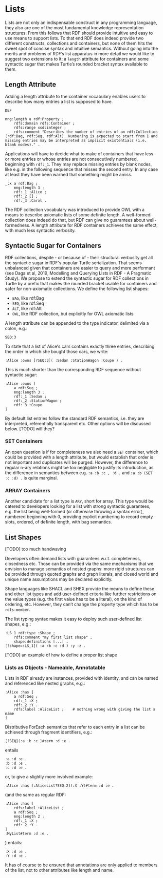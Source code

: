 # Lists

Lists are not only an indispensable construct in any programming language, they also are one of the most fundamental knowledge representation structures. From this follows that RDF should provide intuitive and easy to use means to support lists. 
To that end RDF does indeed provide two different constructs, collections and containers, but none of them hits the sweet spot of concise syntax and intuitive semantics. Without going into the merits and problems of RDF’s list apparatus in more detail we would like to suggest two extensions to it: a `length` attribute for containers and some syntactic sugar that makes Turtle’s rounded bracket syntax available to them.


## Length Attribute

Adding a length attribute to the container vocabulary enables users to describe how many entries a list is supposed to have. 
```
DEF

nng:length a rdf:Property ;
    rdfs:domain rdfs:Container ;
    rdfs:range xsd:integer ;
    rdfs:comment "Describes the number of entries of an rdf:Collection (rdf:Bag, rdf:Seq, rdf:Alt). Numbering is expected to start from 1 and missing entries may be interpreted as implicit existentials (i.e. blank nodes)." .
```

Applications will have to decide what to make of containers that have less or more entries or whose entries are not consecutively numbered, beginning with `rdf:_1`. They may replace missing entries by blank nodes, like e.g. in the following sequence that misses the second entry. In any case at least they have been warned that something might be amiss.
```
_:x a rdf:Bag ;
    nng:length 3 ;
    rdf:_1 :Alice ;
    rdf:_2 [] ;
    rdf:_3 :Carol .
```
The RDF collection vocabulary was introduced to provide OWL with a means to describe axiomatic lists of some definite length. A well-formed collection does indeed do that, but RDF can give no guarantees about well-formedness. A length attribute for RDF containers achieves the same effect, with much less syntactic verbosity.


## Syntactic Sugar for Containers

RDF collections, despite - or because of - their structural verbosity get all the syntactic sugar in RDF's popular Turtle serialization. That seems unbalanced given that containers are easier to query and more performant (see Daga et al, 2019, Modelling and Querying Lists in RDF - A Pragmatic Study).
We propose to extend the syntactic sugar for RDF collections in Turtle by a prefix that makes the rounded bracket usable for containers and safer for non-axiomatic collections. We define the following list shapes:

- `BAG`, like rdf:Bag
- `SEQ`, like rdf:Seq
- `ALT`, like rdf:Alt
- `OWL`, like RDF collection, but explicitly for OWL axiomatic lists

A length attribute can be appended to the type indicator, delimited via a colon, e.g.:
```
SEQ:3
```
To state that a list of Alice's cars contains exactly three entries, describing the order in which she bought those cars, we write:
```
:Alice :owns [?SEQ:3]( :Sedan :StationWagon :Coupe ) .
```

This is much shorter than the corresponding RDF sequence without syntactic sugar:
```
:Alice :owns [
    a rdf:Seq ; 
    nng:length 3 ;
    rdf:_1 :Sedan ; 
    rdf:_2 :StationWagon ; 
    rdf:_3 :Coupe
]
```
By default list entries follow the standard RDF semantics, i.e. they are interpreted, referentially transparent etc. Other options will be discussed below.
[TODO]  will they?


### SET Containers

An open question is if for completeness we also need a `SET` container, which could be provided with a length attribute, but would establish that order is not important and duplicates will be purged. However, the difference to regular n-ary relations might be too negligible to justify its introduction, as the difference in semantics between e.g. `:a :b :c , :d .` and `:a :b (SET :c :d) .` is quite marginal.


### ARRAY Containers

Another candidate for a list type is `ARY`, short for array. This type would be catered to developers looking for a list with strong syntactic guarantees, e.g. the list being well-formed (or otherwise throwing a syntax error), numbered beginning with 0, providing explicit numbering to record empty slots, ordered, of definite length, with bag semantics. 


## List Shapes

[TODO]  too much handwaving

Developers often demand lists with guarantees w.r.t. completeness, closedness etc. Those can be provided via the same mechanisms that we envision to manage semantics of nested graphs: more rigid structures can be provided through quoted graphs and graph literals, and closed world and unique name assumptions may be declared explicitly. 

Shape languages like SHACL and SHEX provide the means to define these and other list types and add user-defined criteria like further restrictions on the value types (e.g. the first value has to be a literal), on the kind of ordering, etc. However, they can’t change the property type which has to be `rdfs:member`.

The list typing syntax makes it easy to deploy such user-defined list shapes, e.g.:
```
:LS_1 rdf:type :Shape ;
    rdfs:comment "my first list shape" ;
    shape:definitions [...] .
[?shape=:LS_1]( :a :b :c :d ) :y :z .
```

[TODO]  an example of how to define a proper list shape


### Lists as Objects - Nameable, Annotatable

Lists in RDF already are instances, provided with identity, and can be named and referenced like nested graphs, e.g.:
```
:Alice :has [
    a rdf:Seq ;
    rdf:_1 :X ;
    rdf:_2 :Y .
    rdfs:label :AliceList ;    # nothing wrong with giving the list a name
]
```
Distributive ForEach semantics that refer to each entry in a list can be achieved through fragment identifiers, e.g.:
```
[?SEQ](:a :b :c )#term :d :e .
```
entails 
```
:a :d :e .
:b :d :e .
:c :d :e .
```	
or, to give a slightly more involved example:
```
:Alice :has [:AliceList?SEQ:2](:X :Y)#term :d :e .
```
(and the same as regular RDF:
```
:Alice :has [
    rdfs:label :AliceList ;
    a rdf:Seq ;
    nng:length 2 ;
    rdf:_1 :X ;
    rdf:_2 :Y .
]
:MyList#term :d :e .
```	
) entails:
```	
:X :d :e .
:Y :d :e .
```
 
 It has of course to be ensured that annotations are only applied to members of the list, not to other attributes like length and name.



<!--- 
		more details and discussions about lists in my mail                              
		"summarizing a semanticweb@w3.org thread on lists from Aug/Sep 2022" 		
-->

<!-- 
       () lists
            BAG
            SEQ
            ALT
            ARY
            SET

        and other shapes
-->